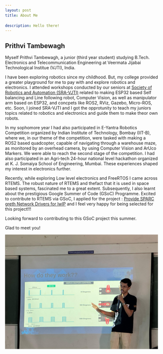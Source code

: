 ```yaml
---
layout: post
title: About Me

description: Hello there!
---
```


## Prithvi Tambewagh

Myself Prithvi Tambewagh, a junior (third year student) studying B.Tech. Electronics and Telecommunication Engineering at Veermata Jijabai Technological Institue (VJTI), India.

I have been exploring robotics since my childhood. But, my college provided a greater playground for me to pay with and explore robotics and electronics. I attended workshops conducted by our seniors at [Society of Robotics and Automation (SRA-VJTI)](https://sravjti.in/) related to making ESP32 based Self balancing and Line following robot, Computer Vision, as well as manipulator arm based on ESP32, and concpets like ROS2, RViz, Gazebo, Micro-ROS, etc. Soon, I joined SRA-VJTI and I got the opprotunity to teach my juniors topics related to robotics and electronics and guide them to make theor own robots. 

In my sophomore year I had also participated in E-Yantra Robotics Competition organized by Indian Institute of Technology, Bombay (IIT-B), where we, in our theme of the competition, were tasked with making a ROS2 based quadcopter, capable of navigating through a warehouse maze, as monitored by an overhead camera, by using Computer Vision and ArUco Markers. We were able to reach the second stage of the competition. I had also participated in an Agri-tech 24-hour national level hackathon organized at K. J. Somaiya School of Engineering, Mumbai. These experiences shaped my interest in electronics further. 

Recently, while exploring Low level electronics and FreeRTOS I came across RTEMS. The robust nature of RTEMS and thefact that it is used in space based systems, fascinated me to a great extent. Subsequently, I also learnt about the prestigious Google Summer of Code (GSoC) Programme. Excited to contribute to RTEMS via GSoC, I applied for the project : [Provide SPARC greth Network Drivers for lwIP](https://gitlab.rtems.org/rtems/programs/gsoc/-/issues/77) and I feel very happy for being selected for this project!!!

Looking forward to contributing to this GSoC project this summer.

Glad to meet you!

![me](/assets/posts/SRA-workshop.jpeg)